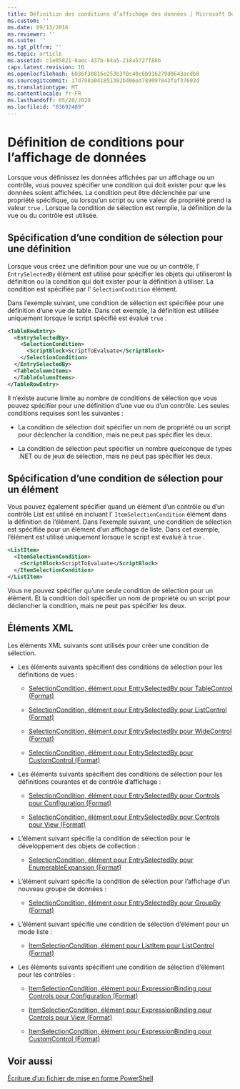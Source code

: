 ```yaml
---
title: Définition des conditions d’affichage des données | Microsoft Docs
ms.custom: ''
ms.date: 09/13/2016
ms.reviewer: ''
ms.suite: ''
ms.tgt_pltfrm: ''
ms.topic: article
ms.assetid: c1e05821-6aec-437b-84a5-218a5727f88b
caps.latest.revision: 10
ms.openlocfilehash: 6036f30816e253b3f0c40c6b916279d0643acdb8
ms.sourcegitcommit: 17d798a041851382b406ed789097843faf37692d
ms.translationtype: MT
ms.contentlocale: fr-FR
ms.lasthandoff: 05/20/2020
ms.locfileid: "83692489"
---
```

# <a name="defining-conditions-for-displaying-data"></a>Définition de conditions pour l’affichage de données

Lorsque vous définissez les données affichées par un affichage ou un contrôle, vous pouvez spécifier une condition qui doit exister pour que les données soient affichées. La condition peut être déclenchée par une propriété spécifique, ou lorsqu’un script ou une valeur de propriété prend la valeur `true` . Lorsque la condition de sélection est remplie, la définition de la vue ou du contrôle est utilisée.

## <a name="specifying-a-selection-condition-for-a-definition"></a>Spécification d’une condition de sélection pour une définition

Lorsque vous créez une définition pour une vue ou un contrôle, l' `EntrySelectedBy` élément est utilisé pour spécifier les objets qui utiliseront la définition ou la condition qui doit exister pour la définition à utiliser. La condition est spécifiée par l' `SelectionCondition` élément.

Dans l’exemple suivant, une condition de sélection est spécifiée pour une définition d’une vue de table. Dans cet exemple, la définition est utilisée uniquement lorsque le script spécifié est évalué `true` .

```xml
<TableRowEntry>
  <EntrySelectedBy>
    <SelectionCondition>
      <ScriptBlock>ScriptToEvaluate</ScriptBlock>
    </SelectionCondition>
  </EntrySelectedBy>
  <TableColumnItems>
  </TableColumnItems>
</TableRowEntry>

```

Il n’existe aucune limite au nombre de conditions de sélection que vous pouvez spécifier pour une définition d’une vue ou d’un contrôle. Les seules conditions requises sont les suivantes :

- La condition de sélection doit spécifier un nom de propriété ou un script pour déclencher la condition, mais ne peut pas spécifier les deux.

- La condition de sélection peut spécifier un nombre quelconque de types .NET ou de jeux de sélection, mais ne peut pas spécifier les deux.

## <a name="specifying-a-selection-condition-for-an-item"></a>Spécification d’une condition de sélection pour un élément

Vous pouvez également spécifier quand un élément d’un contrôle ou d’un contrôle List est utilisé en incluant l' `ItemSelectionCondition` élément dans la définition de l’élément. Dans l’exemple suivant, une condition de sélection est spécifiée pour un élément d’un affichage de liste. Dans cet exemple, l’élément est utilisé uniquement lorsque le script est évalué à `true` .

```xml
<ListItem>
  <ItemSelectionCondition>
    <ScriptBlock>ScriptToEvaluate</ScriptBlock>
  </ItemSelectionCondition>
</ListItem>

```

Vous ne pouvez spécifier qu’une seule condition de sélection pour un élément. Et la condition doit spécifier un nom de propriété ou un script pour déclencher la condition, mais ne peut pas spécifier les deux.

## <a name="xml-elements"></a>Éléments XML

 Les éléments XML suivants sont utilisés pour créer une condition de sélection.

- Les éléments suivants spécifient des conditions de sélection pour les définitions de vues :

  - [SelectionCondition, élément pour EntrySelectedBy pour TableControl (Format)](./selectioncondition-element-for-entryselectedby-for-tablecontrol-format.md)

  - [SelectionCondition, élément pour EntrySelectedBy pour ListControl (Format)](./selectioncondition-element-for-entryselectedby-for-listcontrol-format.md)

  - [SelectionCondition, élément pour EntrySelectedBy pour WideControl (Format)](./selectioncondition-element-for-entryselectedby-for-widecontrol-format.md)

  - [SelectionCondition, élément pour EntrySelectedBy pour CustomControl (Format)](./selectioncondition-element-for-entryselectedby-for-customcontrol-format.md)

- Les éléments suivants spécifient des conditions de sélection pour les définitions courantes et de contrôle d’affichage :

  - [SelectionCondition, élément pour EntrySelectedBy pour Controls pour Configuration (Format)](./selectioncondition-element-for-entryselectedby-for-controls-for-configuration-format.md)

  - [SelectionCondition, élément pour EntrySelectedBy pour Controls pour View (Format)](./selectioncondition-element-for-entryselectedby-for-controls-for-view-format.md)

- L’élément suivant spécifie la condition de sélection pour le développement des objets de collection :

  - [SelectionCondition, élément pour EntrySelectedBy pour EnumerableExpansion (Format)](./selectioncondition-element-for-entryselectedby-for-enumerableexpansion-format.md)

- L’élément suivant spécifie la condition de sélection pour l’affichage d’un nouveau groupe de données :

  - [SelectionCondition, élément pour EntrySelectedBy pour GroupBy (Format)](./selectioncondition-element-for-entryselectedby-for-groupby-format.md)

- L’élément suivant spécifie une condition de sélection d’élément pour un mode liste :

  - [ItemSelectionCondition, élément pour ListItem pour ListControl (Format)](./itemselectioncondition-element-for-listitem-for-listcontrol-format.md)

- Les éléments suivants spécifient une condition de sélection d’élément pour les contrôles :

  - [ItemSelectionCondition, élément pour ExpressionBinding pour Controls pour Configuration (Format)](./itemselectioncondition-element-for-expressionbinding-for-controls-for-configuration-format.md)

  - [ItemSelectionCondition, élément pour ExpressionBinding pour Controls pour View (Format)](./itemselectioncondition-element-for-expressionbinding-for-controls-for-view-format.md)

  - [ItemSelectionCondition, élément pour ExpressionBinding pour CustomControl (Format)](./itemselectioncondition-element-for-expressionbinding-for-customcontrol-format.md)

## <a name="see-also"></a>Voir aussi

[Écriture d’un fichier de mise en forme PowerShell](./writing-a-powershell-formatting-file.md)
